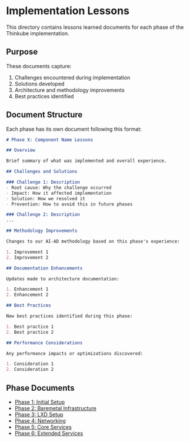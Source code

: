 # Implementation Lessons

This directory contains lessons learned documents for each phase of the Thinkube implementation.

## Purpose

These documents capture:
1. Challenges encountered during implementation
2. Solutions developed
3. Architecture and methodology improvements
4. Best practices identified

## Document Structure

Each phase has its own document following this format:

```markdown
# Phase X: Component Name Lessons

## Overview

Brief summary of what was implemented and overall experience.

## Challenges and Solutions

### Challenge 1: Description
- Root cause: Why the challenge occurred
- Impact: How it affected implementation
- Solution: How we resolved it
- Prevention: How to avoid this in future phases

### Challenge 2: Description
...

## Methodology Improvements

Changes to our AI-AD methodology based on this phase's experience:

1. Improvement 1
2. Improvement 2

## Documentation Enhancements

Updates made to architecture documentation:

1. Enhancement 1
2. Enhancement 2

## Best Practices

New best practices identified during this phase:

1. Best practice 1
2. Best practice 2

## Performance Considerations

Any performance impacts or optimizations discovered:

1. Consideration 1
2. Consideration 2
```

## Phase Documents

- [Phase 1: Initial Setup](/docs/AI-AD/lessons/phase_1_lessons.md)
- [Phase 2: Baremetal Infrastructure](/docs/AI-AD/lessons/phase_2_lessons.md)
- [Phase 3: LXD Setup](/docs/AI-AD/lessons/phase_3_lessons.md)
- [Phase 4: Networking](/docs/AI-AD/lessons/phase_4_lessons.md)
- [Phase 5: Core Services](/docs/AI-AD/lessons/phase_5_lessons.md)
- [Phase 6: Extended Services](/docs/AI-AD/lessons/phase_6_lessons.md)